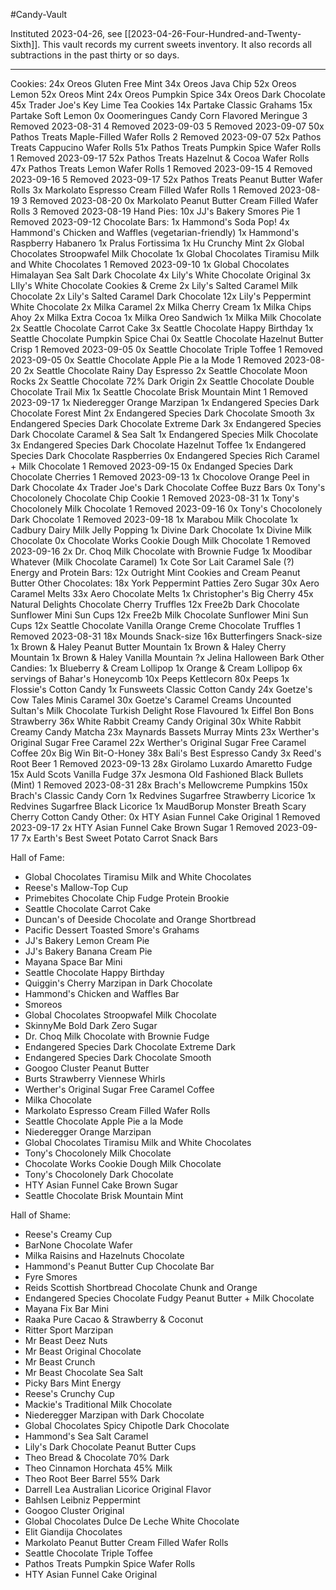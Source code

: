 #Candy-Vault

Instituted 2023-04-26, see [[2023-04-26-Four-Hundred-and-Twenty-Sixth]].  This vault records my current sweets inventory.  It also records all subtractions in the past thirty or so days.

---
Cookies:
	24x Oreos Gluten Free Mint
	34x Oreos Java Chip
	52x Oreos Lemon
	52x Oreos Mint
	24x Oreos Pumpkin Spice
	34x Oreos Dark Chocolate
	45x Trader Joe's Key Lime Tea Cookies
	14x Partake Classic Grahams
	15x Partake Soft Lemon
	0x Ooomeringues Candy Corn Flavored Meringue
		3 Removed 2023-08-31
		4 Removed 2023-09-03
		5 Removed 2023-09-07
	50x Pathos Treats Maple-Filled Wafer Rolls
		2 Removed 2023-09-07
	52x Pathos Treats Cappucino Wafer Rolls
	51x Pathos Treats Pumpkin Spice Wafer Rolls
		1 Removed 2023-09-17
	52x Pathos Treats Hazelnut & Cocoa Wafer Rolls
	47x Pathos Treats Lemon Wafer Rolls
		1 Removed 2023-09-15
		4 Removed 2023-09-16
		5 Removed 2023-09-17
	52x Pathos Treats Peanut Butter Wafer Rolls
	3x Markolato Espresso Cream Filled Wafer Rolls
		1 Removed 2023-08-19
		3 Removed 2023-08-20
	0x Markolato Peanut Butter Cream Filled Wafer Rolls
		3 Removed 2023-08-19
Hand Pies:
	10x JJ's Bakery Smores Pie
		1 Removed 2023-09-12
Chocolate Bars:
	1x Hammond's Soda Pop!
	4x Hammond's Chicken and Waffles (vegetarian-friendly)
	1x Hammond's Raspberry Habanero
	1x Pralus Fortissima
	1x Hu Crunchy Mint
	2x Global Chocolates Stroopwafel Milk Chocolate
	1x Global Chocolates Tiramisu Milk and White Chocolates
		1 Removed 2023-09-10
	1x Global Chocolates Himalayan Sea Salt Dark Chocolate
	4x Lily's White Chocolate Original
	3x LIly's White Chocolate Cookies & Creme
	2x Lily's Salted Caramel Milk Chocolate
	2x Lily's Salted Caramel Dark Chocolate
	12x Lily's Peppermint White Chocolate
	2x Milka Caramel
	2x Milka Cherry Cream
	1x Milka Chips Ahoy
	2x Milka Extra Cocoa
	1x Milka Oreo Sandwich
	1x Milka Milk Chocolate
	2x Seattle Chocolate Carrot Cake
	3x Seattle Chocolate Happy Birthday
	1x Seattle Chocolate Pumpkin Spice Chai
	0x Seattle Chocolate Hazelnut Butter Crisp
		1 Removed 2023-09-05
	0x Seattle Chocolate Triple Toffee
		1 Removed 2023-09-05
	0x Seattle Chocolate Apple Pie a la Mode
		1 Removed 2023-08-20
	2x Seattle Chocolate Rainy Day Espresso
	2x Seattle Chocolate Moon Rocks
	2x Seattle Chocolate 72% Dark Origin
	2x Seattle Chocolate Double Chocolate Trail Mix
	1x Seattle Chocolate Brisk Mountain Mint
		1 Removed 2023-09-17
	1x Niederegger Orange Marzipan
	 1x Endangered Species Dark Chocolate Forest Mint
	 2x Endangered Species Dark Chocolate Smooth
	 3x Endangered Species Dark Chocolate Extreme Dark
	 3x Endangered Species Dark Chocolate Caramel & Sea Salt
	 1x Endangered Species Milk Chocolate
	 3x Endangered Species Dark Chocolate Hazelnut Toffee
	 1x Endangered Species Dark Chocolate Raspberries
	 0x Endangered Species Rich Caramel + Milk Chocolate
		 1 Removed 2023-09-15
	 0x Endanged Species Dark Chocolate Cherries
		 1 Removed 2023-09-13
	 1x Chocolove Orange Peel in Dark Chocolate
	 4x Trader Joe's Dark Chocolate Coffee Buzz Bars
	 0x Tony's Chocolonely Chocolate Chip Cookie
		 1 Removed 2023-08-31
	 1x Tony's Chocolonely Milk Chocolate
		 1 Removed 2023-09-16
	 0x Tony's Chocolonely Dark Chocolate
		 1 Removed 2023-09-18
	 1x Marabou Milk Chocolate
	 1x Cadbury Dairy Milk Jelly Popping
	 1x Divine Dark Chocolate
	 1x Divine Milk Chocolate
	 0x Chocolate Works Cookie Dough Milk Chocolate
		 1 Removed 2023-09-16
	 2x Dr. Choq Milk Chocolate with Brownie Fudge
	 1x Moodibar Whatever (Milk Chocolate Caramel)
	 1x Cote Sor Lait Caramel Sale (?)
Energy and Protein Bars:
	12x Outright Mint Cookies and Cream Peanut Butter
Other Chocolates:
	18x York Peppermint Patties Zero Sugar
	30x Aero Caramel Melts
	33x Aero Chocolate Melts
	1x Christopher's Big Cherry
	45x Natural Delights Chocolate Cherry Truffles
	12x Free2b Dark Chocolate Sunflower Mini Sun Cups
	12x Free2b Milk Chocolate Sunflower Mini Sun Cups
	12x Seattle Chocolate Vanilla Orange Creme Chocolate Truffles
		1 Removed 2023-08-31
	18x Mounds Snack-size
	16x Butterfingers Snack-size
	1x Brown & Haley Peanut Butter Mountain
	1x Brown & Haley Cherry Mountain
	1x Brown & Haley Vanilla Mountain
	?x Jelina Halloween Bark
Other Candies:
	1x Blueberry & Cream Lollipop
	1x Orange & Cream Lollipop
	6x servings of Bahar's Honeycomb
	10x Peeps Kettlecorn
	80x Peeps
	1x Flossie's Cotton Candy
	1x Funsweets Classic Cotton Candy
	24x Goetze's Cow Tales Minis Caramel
	30x Goetze's Caramel Creams
	Uncounted Sultan's Milk Chocolate Turkish Delight Rose Flavoured
	1x Eiffel Bon Bons Strawberry
	36x White Rabbit Creamy Candy Original
	30x White Rabbit Creamy Candy Matcha
	23x Maynards Bassets Murray Mints
	23x Werther's Original Sugar Free Caramel
	22x Werther's Original Sugar Free Caramel Coffee
	20x Big Win Bit-O-Honey
	38x Bali's Best Espresso Candy
	3x Reed's Root Beer
		1 Removed 2023-09-13
	28x Girolamo Luxardo Amaretto Fudge
	15x Auld Scots Vanilla Fudge
	37x Jesmona Old Fashioned Black Bullets (Mint)
		1 Removed 2023-08-31
	28x Brach's Mellowcreme Pumpkins
	150x Brach's Classic Candy Corn
	1x Redvines Sugarfree Strawberry Licorice
	1x Redvines Sugarfree Black Licorice
	1x MaudBorup Monster Breath Scary Cherry Cotton Candy
	Other:
		0x HTY Asian Funnel Cake Original
			1 Removed 2023-09-17
		2x HTY Asian Funnel Cake Brown Sugar
			1 Removed 2023-09-17
		7x Earth's Best Sweet Potato Carrot Snack Bars

Hall of Fame:
 * Global Chocolates Tiramisu Milk and White Chocolates
 * Reese's Mallow-Top Cup
 * Primebites Chocolate Chip Fudge Protein Brookie
 * Seattle Chocolate Carrot Cake
 * Duncan's of Deeside Chocolate and Orange Shortbread
 * Pacific Dessert Toasted Smore's Grahams
 * JJ's Bakery Lemon Cream Pie
 * JJ's Bakery Banana Cream Pie
 * Mayana Space Bar Mini
 * Seattle Chocolate Happy Birthday
 * Quiggin's Cherry Marzipan in Dark Chocolate
 * Hammond's Chicken and Waffles Bar
 * Smoreos
 * Global Chocolates Stroopwafel Milk Chocolate
 * SkinnyMe Bold Dark Zero Sugar
 * Dr. Choq Milk Chocolate with Brownie Fudge
 * Endangered Species Dark Chocolate Extreme Dark
 * Endangered Species Dark Chocolate Smooth
 * Googoo Cluster Peanut Butter
 * Burts Strawberry Viennese Whirls
 * Werther's Original Sugar Free Caramel Coffee
 * Milka Chocolate
 * Markolato Espresso Cream Filled Wafer Rolls
 * Seattle Chocolate Apple Pie a la Mode
 * Niederegger Orange Marzipan
 * Global Chocolates Tiramisu Milk and White Chocolates
 * Tony's Chocolonely Milk Chocolate
 * Chocolate Works Cookie Dough Milk Chocolate
 * Tony's Chocolonely Dark Chocolate
 * HTY Asian Funnel Cake Brown Sugar
 * Seattle Chocolate Brisk Mountain Mint

Hall of Shame:
 * Reese's Creamy Cup
 * BarNone Chocolate Wafer
 * Milka Raisins and Hazelnuts Chocolate
 * Hammond's Peanut Butter Cup Chocolate Bar
 * Fyre Smores
 * Reids Scottish Shortbread Chocolate Chunk and Orange
 * Endangered Species Chocolate Fudgy Peanut Butter + Milk Chocolate
 * Mayana Fix Bar Mini
 * Raaka Pure Cacao & Strawberry & Coconut
 * Ritter Sport Marzipan
 * Mr Beast Deez Nuts
 * Mr Beast Original Chocolate
 * Mr Beast Crunch
 * Mr Beast Chocolate Sea Salt
 * Picky Bars Mint Energy
 * Reese's Crunchy Cup
 * Mackie's Traditional Milk Chocolate
 * Niederegger Marzipan with Dark Chocolate
 * Global Chocolates Spicy Chipotle Dark Chocolate
 * Hammond's Sea Salt Caramel
 * Lily's Dark Chocolate Peanut Butter Cups
 * Theo Bread & Chocolate 70% Dark
 * Theo Cinnamon Horchata 45% Milk
 * Theo Root Beer Barrel 55% Dark
 * Darrell Lea Australian Licorice Original Flavor
 * Bahlsen Leibniz Peppermint
 * Googoo Cluster Original
 * Global Chocolates Dulce De Leche White Chocolate
 * Elit Giandija Chocolates
 * Markolato Peanut Butter Cream Filled Wafer Rolls
 * Seattle Chocolate Triple Toffee
 * Pathos Treats Pumpkin Spice Wafer Rolls
 * HTY Asian Funnel Cake Original